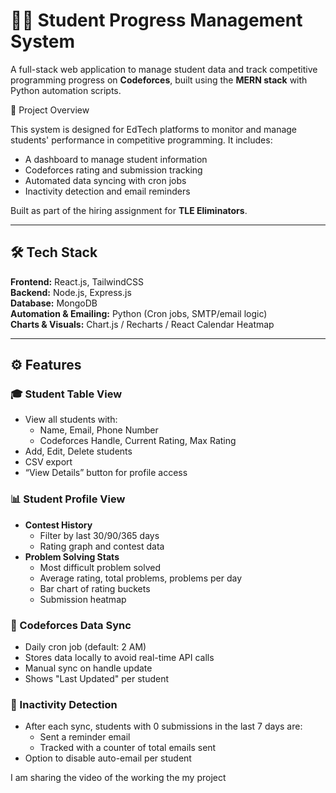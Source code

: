 
# 🧑‍🎓 Student Progress Management System

A full-stack web application to manage student data and track competitive programming progress on **Codeforces**, built using the **MERN stack** with Python automation scripts.



📌 Project Overview

This system is designed for EdTech platforms to monitor and manage students' performance in competitive programming. It includes:

- A dashboard to manage student information
- Codeforces rating and submission tracking
- Automated data syncing with cron jobs
- Inactivity detection and email reminders

Built as part of the hiring assignment for **TLE Eliminators**.

---

## 🛠️ Tech Stack

**Frontend:** React.js, TailwindCSS  
**Backend:** Node.js, Express.js  
**Database:** MongoDB  
**Automation & Emailing:** Python (Cron jobs, SMTP/email logic)  
**Charts & Visuals:** Chart.js / Recharts / React Calendar Heatmap

---

## ⚙️ Features

### 🎓 Student Table View
- View all students with:
  - Name, Email, Phone Number
  - Codeforces Handle, Current Rating, Max Rating
- Add, Edit, Delete students
- CSV export
- “View Details” button for profile access

### 📊 Student Profile View
- **Contest History**
  - Filter by last 30/90/365 days
  - Rating graph and contest data
- **Problem Solving Stats**
  - Most difficult problem solved
  - Average rating, total problems, problems per day
  - Bar chart of rating buckets
  - Submission heatmap

### 🔄 Codeforces Data Sync
- Daily cron job (default: 2 AM)
- Stores data locally to avoid real-time API calls
- Manual sync on handle update
- Shows "Last Updated" per student

### 🚨 Inactivity Detection
- After each sync, students with 0 submissions in the last 7 days are:
  - Sent a reminder email
  - Tracked with a counter of total emails sent
- Option to disable auto-email per student


I am sharing the video of the working the my project 





